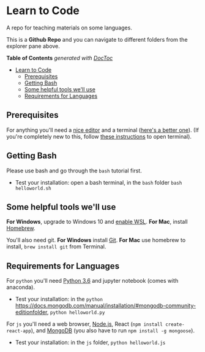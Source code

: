 # Learn to Code

A repo for teaching materials on some languages.

This is a **Github Repo** and you can navigate to different folders from the explorer pane above.

<!-- START doctoc generated TOC please keep comment here to allow auto update -->
<!-- DON'T EDIT THIS SECTION, INSTEAD RE-RUN doctoc TO UPDATE -->
**Table of Contents**  *generated with [DocToc](https://github.com/thlorenz/doctoc)*

- [Learn to Code](#learn-to-code)
  - [Prerequisites](#prerequisites)
  - [Getting Bash](#getting-bash)
  - [Some helpful tools we'll use](#some-helpful-tools-well-use)
  - [Requirements for Languages](#requirements-for-languages)

<!-- END doctoc generated TOC please keep comment here to allow auto update -->

## Prerequisites

For anything you'll need a [nice editor](http://code.visualstudio.com) and a terminal ([here's a better one](http://hyper.is)). (If you're completely new to this, follow [these instructions](/bash) to open terminal).

## Getting Bash

Please use bash and go through the `bash` tutorial first.
- Test your installation: open a bash terminal, in the `bash` folder `bash helloworld.sh`

## Some helpful tools we'll use

**For Windows**, upgrade to Windows 10 and [enable WSL](https://msdn.microsoft.com/en-us/commandline/wsl/install-win10).
**For Mac**, install [Homebrew](http://brew.sh).

You'll also need git.
**For Windows** install [Git](https://git-scm.com/download/win).
**For Mac** use homebrew to install, `brew install git` from Terminal.

## Requirements for Languages

For `python` you'll need [Python 3.6](https://www.anaconda.com/download/) and jupyter notebook (comes with anaconda).
- Test your installation: in the `python` https://docs.mongodb.com/manual/installation/#mongodb-community-editionfolder, `python helloworld.py`

For `js` you'll need a web browser, [Node.js](https://nodejs.org/en/download/), React (`npm install create-react-app`), and [MongoDB](https://docs.mongodb.com/manual/installation/#mongodb-community-edition) (you also have to run `npm install -g mongoose`).
- Test your installation: in the `js` folder, `python helloworld.js`